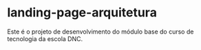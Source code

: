 # landing-page-arquitetura
Este é o projeto de desenvolvimento do módulo base do curso de tecnologia  da escola DNC.

